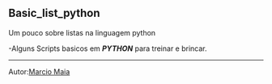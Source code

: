 ## Basic_list_python
Um pouco sobre listas na linguagem python

-Alguns Scripts basicos em  ***PYTHON*** para treinar e brincar.

-----------------------------------------------------------------

Autor:[Marcio Maia](https://github.com/casodio)

